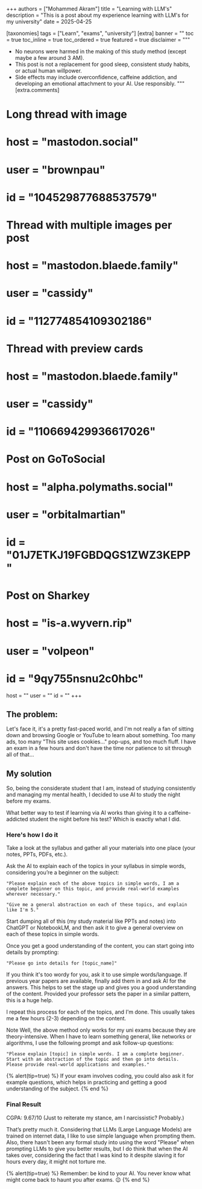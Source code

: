 +++
authors = ["Mohammed Akram"]
title = "Learning with LLM's"
description = "This is a post about my experience learning with LLM's for my university"
date = 2025-04-25

[taxonomies]
tags = ["Learn", "exams", "university"]
[extra]
banner = ""
toc = true
toc_inline = true
toc_ordered = true
featured = true
disclaimer = """
- No neurons were harmed in the making of this study method (except maybe a few around 3 AM). 
- This post is not a replacement for good sleep, consistent study habits, or actual human willpower. 
- Side effects may include overconfidence, caffeine addiction, and developing an emotional attachment to your AI. Use responsibly.
"""
[extra.comments]
# Long thread with image
#
# host = "mastodon.social"
# user = "brownpau"
# id = "104529877688537579"
#
# Thread with multiple images per post
#
# host = "mastodon.blaede.family"
# user = "cassidy"
# id = "112774854109302186"
#
# Thread with preview cards
# host = "mastodon.blaede.family"
# user = "cassidy"
# id = "110669429936617026"
#
# Post on GoToSocial
#
# host = "alpha.polymaths.social"
# user = "orbitalmartian"
# id = "01J7ETKJ19FGBDQGS1ZWZ3KEPP"
#
# Post on Sharkey
#
# host = "is-a.wyvern.rip"
# user = "volpeon"
# id = "9qy755nsnu2c0hbc"
host = ""
user = ""
id = ""
+++

<!-- {% alert(tip=true) %}
Recommended banner dimensions are 2:1 aspect ratio and 1920x960 resolution.  
Other sizes will also work, but will be cut off at the bottom/won't be high enough.
{% end %} -->


<!-- <figure> -->

<!-- ![The Office](the-office.webp)
<figcaption>The Office where Stanley works, it has yellow floor and beige walls</figcaption>
</figure> -->

## The problem:
Let's face it, it's a pretty fast-paced world, and I'm not really a fan of sitting down and browsing Google or YouTube to learn about something. Too many ads, too many "This site uses cookies..." pop-ups, and too much fluff. I have an exam in a few hours and don't have the time nor patience to sit through all of that...

## My solution

So, being the considerate student that I am, instead of studying consistently and managing my mental health, I decided to use AI to study the night before my exams.

What better way to test if learning via AI works than giving it to a caffeine-addicted student the night before his test? Which is exactly what I did.

### Here's how I do it
Take a look at the syllabus and gather all your materials into one place (your notes, PPTs, PDFs, etc.).

Ask the AI to explain each of the topics in your syllabus in simple words, considering you’re a beginner on the subject:

```prompt
"Please explain each of the above topics in simple words, I am a complete beginner on this topic, and provide real-world examples wherever necessary."

"Give me a general abstraction on each of these topics, and explain like I'm 5."
```

Start dumping all of this (my study material like PPTs and notes) into ChatGPT or NotebookLM, and then ask it to give a general overview on each of these topics in simple words.

Once you get a good understanding of the content, you can start going into details by prompting:

```prompt
"Please go into details for [topic_name]"
```
If you think it's too wordy for you, ask it to use simple words/language.
If previous year papers are available, finally add them in and ask AI for the answers. This helps to set the stage up and gives you a good understanding of the content. Provided your professor sets the paper in a similar pattern, this is a huge help.

I repeat this process for each of the topics, and I'm done. This usually takes me a few hours (2-3) depending on the content.

Note
Well, the above method only works for my uni exams because they are theory-intensive. When I have to learn something general, like networks or algorithms, I use the following prompt and ask follow-up questions:

```prompt
"Please explain [topic] in simple words. I am a complete beginner. Start with an abstraction of the topic and then go into details. Please provide real-world applications and examples."
```

{% alert(tip=true) %}
If your exam involves coding, you could also ask it for example questions, which helps in practicing and getting a good understanding of the subject.
{% end %}


### Final Result
CGPA: 9.67/10
(Just to reiterate my stance, am I narcissistic? Probably.)

That’s pretty much it. Considering that LLMs (Large Language Models) are trained on internet data, I like to use simple language when prompting them. Also, there hasn't been any formal study into using the word "Please" when prompting LLMs to give you better results, but I do think that when the AI takes over, considering the fact that I was kind to it despite slaving it for hours every day, it might not torture me.

{% alert(tip=true) %}
Remember: be kind to your AI. You never know what might come back to haunt you after exams. 😉
{% end %}
